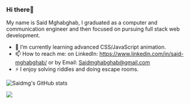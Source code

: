 ### Hi there👋

My name is Said Mghabghab, I graduated as a computer and communication engineer and then focused on pursuing full stack web development.
- 🌱 I’m currently learning advanced CSS/JavaScript animation.
- 📫 How to reach me: on LinkedIn: https://www.linkedin.com/in/said-mghabghab/ or by Email: Saidmghabghab@gmail.com
- ⚡ I enjoy solving riddles and doing escape rooms.



 ![Saidmg's GitHub stats](https://github-readme-stats.vercel.app/api?username=saidmg&theme=default&show_icons=true)


![](https://visitor-badge.laobi.icu/badge?page_id=saidmg.saidmg)


<!--
**saidmg/saidmg** is a ✨ _special_ ✨ repository because its `README.md` (this file) appears on your GitHub profile.

Here are some ideas to get you started:

- 🔭 I’m currently working on ...
- 🌱 I’m currently learning ...
- 👯 I’m looking to collaborate on ...
- 🤔 I’m looking for help with ...
- 💬 Ask me about ...
- 📫 How to reach me: ...
- 😄 Pronouns: ...
- ⚡ Fun fact: ...
-->
